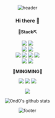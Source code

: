 <div align="center">
  
![header](https://capsule-render.vercel.app/api?type=wave&color=0:fad0c4,100:ffd1ff&height=200&section=header&text=MING's&nbsp;GITHUB!&fontSize=50&fontColor=9795f0&animation=fadeIn)
  
### Hi there 👋

<!-- 기술 스택 -->
<p><strong>🔨Stack⛏</strong></p>
<div>
<img src="https://img.shields.io/badge/java-007396?style=flat-square&logo=java&logoColor=white"><!--자바-->
<img src="https://img.shields.io/badge/python-3776AB?style=flat-square&logo=python&logoColor=white"><!--파이썬-->
</div>
<div>
<img src="https://img.shields.io/badge/oracle-F80000?style=flat-square&logo=oracle&logoColor=white"><!--오라클-->
<img src="https://img.shields.io/badge/mongoDB-47A248?style=flat-square&logo=MongoDB&logoColor=white"><!--몽고DB-->
</div>
<div>
<img src="https://img.shields.io/badge/html-E34F26?style=flat-square&logo=html5&logoColor=white"><!--HTML-->
<img src="https://img.shields.io/badge/css-1572B6?style=flat-square&logo=css3&logoColor=white"><!--CSS-->
<img src="https://img.shields.io/badge/javascript-F7DF1E?style=flat-square&logo=javascript&logoColor=black"><!--Javascrip-->
<img src="https://img.shields.io/badge/bootstrap-7952B3?style=flat-square&logo=bootstrap&logoColor=white"><!--Bootstrap-->
</div>
<div>
<img src="https://img.shields.io/badge/github-181717?style=flat-square&logo=github&logoColor=white"><!--Github-->
<img src="https://img.shields.io/badge/apache tomcat-F8DC75?style=flat-square&logo=apachetomcat&logoColor=black"><!--아파치톰캣-->
<!-- <img src="https://img.shields.io/badge/Spring-6DB33F?style=flat-square&logo=Spring&logoColor=white">스프링 -->
</div>


<!-- SNS -->
<p><strong>💙MINGMING💙</strong></p>
<!-- 네이버 블로그 -->
<a href="https://blog.naver.com/ming9396" target="_blank"><img src="https://img.shields.io/badge/BLOG-03C75A?style=flat-square&logo=Naver&logoColor=white"/></a>
<!-- 노션 - 포트폴리오 -->
<a href="https://www.notion.so/ming2/85f73e6fbab6438c986660ea776ca5a2" target="_blank"><img src="https://img.shields.io/badge/PORTFOLIO-000000?style=flat-square&logo=Notion&logoColor=white"/></a>
<!-- 이메일 -->
<a href="mailto:ming9396@naver.com" target="_blank"><img src="https://img.shields.io/badge/EMAIL-30B980?style=flat-square&logo=Minutemailer&logoColor=white"/></a>
 
<a href="https://hits.seeyoufarm.com"><img src="https://hits.seeyoufarm.com/api/count/incr/badge.svg?url=https%3A%2F%2Fgithub.com%2F0nd0%2Fhit-counter&count_bg=%2379C83D&title_bg=%23555555&icon=&icon_color=%23E7E7E7&title=hits&edge_flat=false"/></a> 
  
![0nd0's github stats](https://github-readme-stats.vercel.app/api?username=seonghoo1217&show_icons=true)
  
![footer](https://capsule-render.vercel.app/api?type=wave&color=0:fad0c4,100:ffd1ff&height=200&section=footer&text=Thanks!!&fontSize=50&fontColor=9795f0&animation=fadeOut)
</div>


